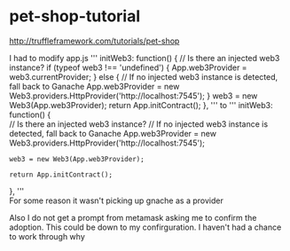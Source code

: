# pet-shop-tutorial

http://truffleframework.com/tutorials/pet-shop

I had to modify app.js
'''
initWeb3: function() {
    // Is there an injected web3 instance?
    if (typeof web3 !== 'undefined') {
      App.web3Provider = web3.currentProvider;
    } else {
      // If no injected web3 instance is detected, fall back to Ganache
      App.web3Provider = new Web3.providers.HttpProvider('http://localhost:7545');
    }
    web3 = new Web3(App.web3Provider);
    return App.initContract();
  },
'''
to
'''
initWeb3: function() {  
    // Is there an injected web3 instance?
    // If no injected web3 instance is detected, fall back to Ganache
    App.web3Provider = new Web3.providers.HttpProvider('http://localhost:7545');
   
    web3 = new Web3(App.web3Provider);

    return App.initContract();
  },
'''  
For some reason it wasn't picking up gnache as a provider
  
Also I do not get a prompt from metamask asking me to confirm the adoption. This could be down to my confirguration. I haven't had a chance to work through why
